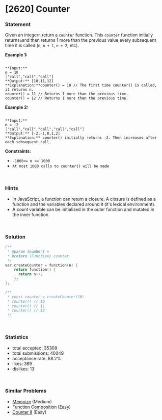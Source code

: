 # [2620] Counter



### Statement

Given an integer`n`,return a `counter` function. This `counter` function initially returns`n`and then returns 1 more than the previous value every subsequent time it is called (`n`, `n + 1`, `n + 2`, etc).


**Example 1:**

```

**Input:** 
n = 10 
["call","call","call"]
**Output:** [10,11,12]
**Explanation:**counter() = 10 // The first time counter() is called, it returns n.
counter() = 11 // Returns 1 more than the previous time.
counter() = 12 // Returns 1 more than the previous time.

```

**Example 2:**

```

**Input:** 
n = -2
["call","call","call","call","call"]
**Output:** [-2,-1,0,1,2]
**Explanation:** counter() initially returns -2. Then increases after each sebsequent call.

```

**Constraints:**
* `-1000<= n <= 1000`
* `At most 1000 calls to counter() will be made`


<br />

### Hints

- In JavaScript, a function can return a closure. A closure is defined as a function and the variables declared around it (it's lexical environment).
- A count variable can be initialized in the outer function and mutated in the inner function.

<br />

### Solution

```cpp
/**
 * @param {number} n
 * @return {Function} counter
 */
var createCounter = function(n) {
    return function() {
      return n++;
    };
};

/** 
 * const counter = createCounter(10)
 * counter() // 10
 * counter() // 11
 * counter() // 12
 */
```

<br />

### Statistics

- total accepted: 35308
- total submissions: 40049
- acceptance rate: 88.2%
- likes: 369
- dislikes: 13

<br />

### Similar Problems

- [Memoize](https://leetcode.com/problems/memoize) (Medium)
- [Function Composition](https://leetcode.com/problems/function-composition) (Easy)
- [Counter II](https://leetcode.com/problems/counter-ii) (Easy)
